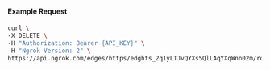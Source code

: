 <!-- Code generated for API Clients. DO NOT EDIT. -->

#### Example Request

```bash
curl \
-X DELETE \
-H "Authorization: Bearer {API_KEY}" \
-H "Ngrok-Version: 2" \
https://api.ngrok.com/edges/https/edghts_2q1yLTJvQYXs5QlLAqYXqWnn02m/routes/edghtsrt_2q1yLPXLGmXr5zzqS204aCMrsS9/traffic_policy
```
